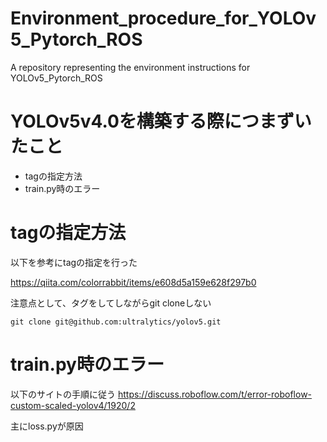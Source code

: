 # Environment_procedure_for_YOLOv5_Pytorch_ROS
A repository representing the environment instructions for YOLOv5_Pytorch_ROS
# YOLOv5v4.0を構築する際につまずいたこと
- tagの指定方法
- train.py時のエラー
# tagの指定方法
以下を参考にtagの指定を行った

https://qiita.com/colorrabbit/items/e608d5a159e628f297b0

注意点として、タグをしてしながらgit cloneしない
```
git clone git@github.com:ultralytics/yolov5.git
```

# train.py時のエラー
以下のサイトの手順に従う
https://discuss.roboflow.com/t/error-roboflow-custom-scaled-yolov4/1920/2

主にloss.pyが原因

